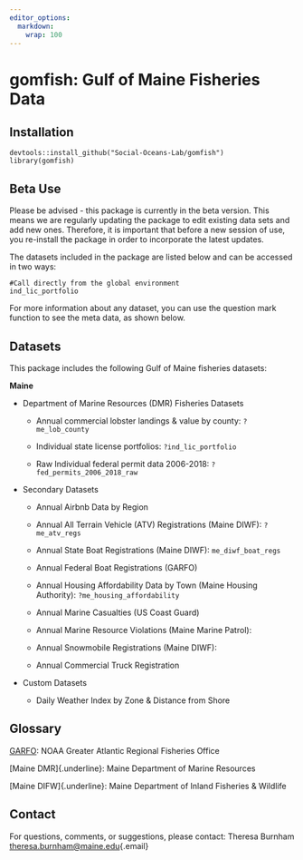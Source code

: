 ```yaml
---
editor_options: 
  markdown: 
    wrap: 100
---
```


# gomfish: Gulf of Maine Fisheries Data

## Installation

```{r,results="hide"}
devtools::install_github("Social-Oceans-Lab/gomfish")
library(gomfish)
```

## Beta Use

Please be advised - this package is currently in the beta version. This means we are regularly
updating the package to edit existing data sets and add new ones. Therefore, it is important that
before a new session of use, you re-install the package in order to incorporate the latest updates.

The datasets included in the package are listed below and can be accessed in two ways:

```{r, results="hide"}
#Call directly from the global environment
ind_lic_portfolio
```

For more information about any dataset, you can use the question mark function to see the meta data,
as shown below.

## Datasets

This package includes the following Gulf of Maine fisheries datasets:

**Maine**

-   Department of Marine Resources (DMR) Fisheries Datasets

    -   Annual commercial lobster landings & value by county: `?me_lob_county`

    -   Individual state license portfolios: `?ind_lic_portfolio`

    -   Raw Individual federal permit data 2006-2018: `?fed_permits_2006_2018_raw`

-   Secondary Datasets

    -   Annual Airbnb Data by Region

    -   Annual All Terrain Vehicle (ATV) Registrations (Maine DIWF): `?me_atv_regs`

    -   Annual State Boat Registrations (Maine DIWF): `me_diwf_boat_regs`

    -   Annual Federal Boat Registrations (GARFO)

    -   Annual Housing Affordability Data by Town (Maine Housing Authority):
        `?me_housing_affordability`

    -   Annual Marine Casualties (US Coast Guard)

    -   Annual Marine Resource Violations (Maine Marine Patrol):

    -   Annual Snowmobile Registrations (Maine DIWF):

    -   Annual Commercial Truck Registration

-   Custom Datasets

    -   Daily Weather Index by Zone & Distance from Shore

## Glossary

<u>GARFO</u>: NOAA Greater Atlantic Regional Fisheries Office

[Maine DMR]{.underline}: Maine Department of Marine Resources

[Maine DIFW]{.underline}: Maine Department of Inland Fisheries & Wildlife

## Contact

For questions, comments, or suggestions, please contact: Theresa Burnham
[theresa.burnham\@maine.edu](mailto:theresa.burnham@maine.edu){.email}
